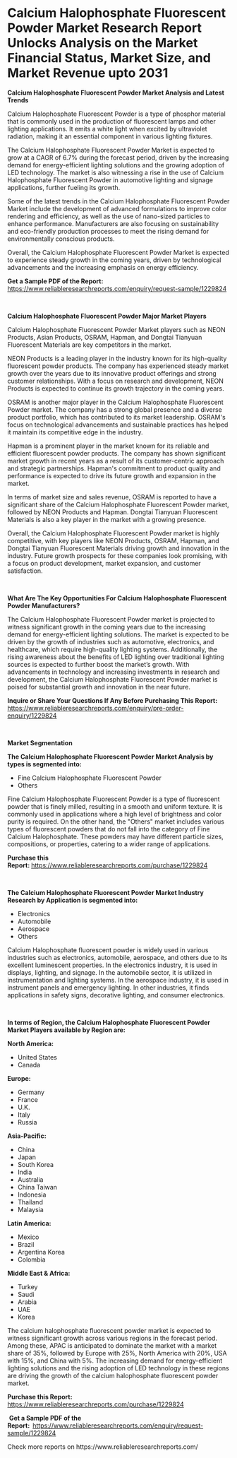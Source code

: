 <p><h1>Calcium Halophosphate Fluorescent Powder Market Research Report Unlocks Analysis on the Market Financial Status, Market Size, and Market Revenue upto 2031</h1></p><p><strong>Calcium Halophosphate Fluorescent Powder Market Analysis and Latest Trends</strong></p>
<p><p>Calcium Halophosphate Fluorescent Powder is a type of phosphor material that is commonly used in the production of fluorescent lamps and other lighting applications. It emits a white light when excited by ultraviolet radiation, making it an essential component in various lighting fixtures.</p><p>The Calcium Halophosphate Fluorescent Powder Market is expected to grow at a CAGR of 6.7% during the forecast period, driven by the increasing demand for energy-efficient lighting solutions and the growing adoption of LED technology. The market is also witnessing a rise in the use of Calcium Halophosphate Fluorescent Powder in automotive lighting and signage applications, further fueling its growth.</p><p>Some of the latest trends in the Calcium Halophosphate Fluorescent Powder Market include the development of advanced formulations to improve color rendering and efficiency, as well as the use of nano-sized particles to enhance performance. Manufacturers are also focusing on sustainability and eco-friendly production processes to meet the rising demand for environmentally conscious products.</p><p>Overall, the Calcium Halophosphate Fluorescent Powder Market is expected to experience steady growth in the coming years, driven by technological advancements and the increasing emphasis on energy efficiency.</p></p>
<p><strong>Get a Sample PDF of the Report:&nbsp;</strong> <a href="https://www.reliableresearchreports.com/enquiry/request-sample/1229824">https://www.reliableresearchreports.com/enquiry/request-sample/1229824</a></p>
<p>&nbsp;</p>
<p><strong>Calcium Halophosphate Fluorescent Powder Major Market Players</strong></p>
<p><p>Calcium Halophosphate Fluorescent Powder Market players such as NEON Products, Asian Products, OSRAM, Hapman, and Dongtai Tianyuan Fluorescent Materials are key competitors in the market. </p><p>NEON Products is a leading player in the industry known for its high-quality fluorescent powder products. The company has experienced steady market growth over the years due to its innovative product offerings and strong customer relationships. With a focus on research and development, NEON Products is expected to continue its growth trajectory in the coming years.</p><p>OSRAM is another major player in the Calcium Halophosphate Fluorescent Powder market. The company has a strong global presence and a diverse product portfolio, which has contributed to its market leadership. OSRAM's focus on technological advancements and sustainable practices has helped it maintain its competitive edge in the industry.</p><p>Hapman is a prominent player in the market known for its reliable and efficient fluorescent powder products. The company has shown significant market growth in recent years as a result of its customer-centric approach and strategic partnerships. Hapman's commitment to product quality and performance is expected to drive its future growth and expansion in the market.</p><p>In terms of market size and sales revenue, OSRAM is reported to have a significant share of the Calcium Halophosphate Fluorescent Powder market, followed by NEON Products and Hapman. Dongtai Tianyuan Fluorescent Materials is also a key player in the market with a growing presence.</p><p>Overall, the Calcium Halophosphate Fluorescent Powder market is highly competitive, with key players like NEON Products, OSRAM, Hapman, and Dongtai Tianyuan Fluorescent Materials driving growth and innovation in the industry. Future growth prospects for these companies look promising, with a focus on product development, market expansion, and customer satisfaction.</p></p>
<p>&nbsp;</p>
<p><strong>What Are The Key Opportunities For Calcium Halophosphate Fluorescent Powder Manufacturers?</strong></p>
<p><p>The Calcium Halophosphate Fluorescent Powder market is projected to witness significant growth in the coming years due to the increasing demand for energy-efficient lighting solutions. The market is expected to be driven by the growth of industries such as automotive, electronics, and healthcare, which require high-quality lighting systems. Additionally, the rising awareness about the benefits of LED lighting over traditional lighting sources is expected to further boost the market’s growth. With advancements in technology and increasing investments in research and development, the Calcium Halophosphate Fluorescent Powder market is poised for substantial growth and innovation in the near future.</p></p>
<p><strong>Inquire or Share Your Questions If Any Before Purchasing This Report:</strong> <a href="https://www.reliableresearchreports.com/enquiry/pre-order-enquiry/1229824">https://www.reliableresearchreports.com/enquiry/pre-order-enquiry/1229824</a></p>
<p>&nbsp;</p>
<p><strong>Market Segmentation</strong></p>
<p><strong>The Calcium Halophosphate Fluorescent Powder Market Analysis by types is segmented into:</strong></p>
<p><ul><li>Fine Calcium Halophosphate Fluorescent Powder</li><li>Others</li></ul></p>
<p><p>Fine Calcium Halophosphate Fluorescent Powder is a type of fluorescent powder that is finely milled, resulting in a smooth and uniform texture. It is commonly used in applications where a high level of brightness and color purity is required. On the other hand, the "Others" market includes various types of fluorescent powders that do not fall into the category of Fine Calcium Halophosphate. These powders may have different particle sizes, compositions, or properties, catering to a wider range of applications.</p></p>
<p><strong>Purchase this Report:&nbsp;</strong><a href="https://www.reliableresearchreports.com/purchase/1229824">https://www.reliableresearchreports.com/purchase/1229824</a></p>
<p>&nbsp;</p>
<p><strong>The Calcium Halophosphate Fluorescent Powder Market Industry Research by Application is segmented into:</strong></p>
<p><ul><li>Electronics</li><li>Automobile</li><li>Aerospace</li><li>Others</li></ul></p>
<p><p>Calcium Halophosphate fluorescent powder is widely used in various industries such as electronics, automobile, aerospace, and others due to its excellent luminescent properties. In the electronics industry, it is used in displays, lighting, and signage. In the automobile sector, it is utilized in instrumentation and lighting systems. In the aerospace industry, it is used in instrument panels and emergency lighting. In other industries, it finds applications in safety signs, decorative lighting, and consumer electronics.</p></p>
<p>&nbsp;</p>
<p><strong>In terms of Region, the Calcium Halophosphate Fluorescent Powder Market Players available by Region are:</strong></p>
<p>
    <p> <strong> North America: </strong>
        <ul>
            <li>United States</li>
            <li>Canada</li>
        </ul>
        </p> 
    <p> <strong> Europe: </strong>
        <ul>
            <li>Germany</li>
            <li>France</li>
            <li>U.K.</li>
            <li>Italy</li>
            <li>Russia</li>
        </ul>
        </p> 
    <p> <strong> Asia-Pacific: </strong>
        <ul>
            <li>China</li>
            <li>Japan</li>
            <li>South Korea</li>
            <li>India</li>
            <li>Australia</li>
            <li>China Taiwan</li>
            <li>Indonesia</li>
            <li>Thailand</li>
            <li>Malaysia</li>
        </ul>
        </p> 
    <p> <strong> Latin America: </strong>
        <ul>
            <li>Mexico</li>
            <li>Brazil</li>
            <li>Argentina Korea</li>
            <li>Colombia</li>
        </ul>
        </p> 
    <p> <strong> Middle East & Africa: </strong>
        <ul>
            <li>Turkey</li>
            <li>Saudi</li>
            <li>Arabia</li>
            <li>UAE</li>
            <li>Korea</li>
        </ul>
    </p>
    </p>
<p><p>The calcium halophosphate fluorescent powder market is expected to witness significant growth across various regions in the forecast period. Among these, APAC is anticipated to dominate the market with a market share of 35%, followed by Europe with 25%, North America with 20%, USA with 15%, and China with 5%. The increasing demand for energy-efficient lighting solutions and the rising adoption of LED technology in these regions are driving the growth of the calcium halophosphate fluorescent powder market.</p></p>
<p><strong>Purchase this Report: </strong><a href="https://www.reliableresearchreports.com/purchase/1229824">https://www.reliableresearchreports.com/purchase/1229824</a></p>
<p>&nbsp;<strong>Get a Sample PDF of the Report:&nbsp;&nbsp;</strong><a href="https://www.reliableresearchreports.com/enquiry/request-sample/1229824">https://www.reliableresearchreports.com/enquiry/request-sample/1229824</a></p>
<p><strong></strong></p>
<p>Check more reports on https://www.reliableresearchreports.com/</p>
